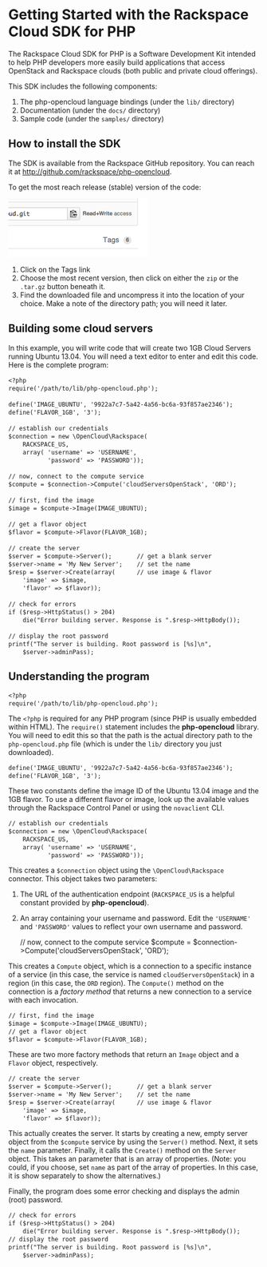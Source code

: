 # Getting Started with the Rackspace Cloud SDK for PHP

The Rackspace Cloud SDK for PHP is a Software Development Kit
intended to help PHP developers more easily build applications
that access OpenStack and Rackspace clouds (both public and private
cloud offerings). 

This SDK includes the following components:

1. The php-opencloud language bindings (under the `lib/` directory)
2. Documentation (under the `docs/` directory)
3. Sample code (under the `samples/` directory)

## How to install the SDK

The SDK is available from the Rackspace GitHub repository. You can
reach it at http://github.com/rackspace/php-opencloud.

To get the most reach release (stable) version of the code:

<img src="img/tags.png">

1. Click on the Tags link
2. Choose the most recent version, then click on either the `zip` 
   or the `.tar.gz` button beneath it.
3. Find the downloaded file and uncompress it into the location
   of your choice. Make a note of the directory path; you will need
   it later.

## Building some cloud servers

In this example, you will write code that will create two 1GB
Cloud Servers running Ubuntu 13.04. You will need a text editor
to enter and edit this code. Here is the complete program:


    <?php
    require('/path/to/lib/php-opencloud.php');
    
    define('IMAGE_UBUNTU', '9922a7c7-5a42-4a56-bc6a-93f857ae2346');
    define('FLAVOR_1GB', '3');
    
    // establish our credentials
    $connection = new \OpenCloud\Rackspace(
        RACKSPACE_US,
        array( 'username' => 'USERNAME',
    	       'password' => 'PASSWORD'));
    
    // now, connect to the compute service
    $compute = $connection->Compute('cloudServersOpenStack', 'ORD');
    
    // first, find the image
    $image = $compute->Image(IMAGE_UBUNTU);
    
    // get a flavor object
    $flavor = $compute->Flavor(FLAVOR_1GB);
    
    // create the server
    $server = $compute->Server();		// get a blank server
    $server->name = 'My New Server';	// set the name
    $resp = $server->Create(array(		// use image & flavor
    	'image' => $image,
    	'flavor' => $flavor));
    
	// check for errors
    if ($resp->HttpStatus() > 204)
    	die("Error building server. Response is ".$resp->HttpBody());
    
    // display the root password
    printf("The server is building. Root password is [%s]\n",
    	$server->adminPass);

## Understanding the program

    <?php
    require('/path/to/lib/php-opencloud.php');

The `<?php` is required for any PHP program (since PHP is usually embedded
within HTML). 
The `require()` statement includes the **php-opencloud** library. You will
need to edit this so that the path is the actual directory path to the
`php-opencloud.php` file (which is under the `lib/` directory you just
downloaded).

    define('IMAGE_UBUNTU', '9922a7c7-5a42-4a56-bc6a-93f857ae2346');
    define('FLAVOR_1GB', '3');

These two constants define the image ID of the Ubuntu 13.04 image and
the 1GB flavor. To use a different flavor or image, look up the
available values through the Rackspace Control Panel or using the
`novaclient` CLI.

    // establish our credentials
    $connection = new \OpenCloud\Rackspace(
        RACKSPACE_US,
        array( 'username' => 'USERNAME',
    	       'password' => 'PASSWORD'));

This creates a `$connection` object using the `\OpenCloud\Rackspace`
connector. This object takes two parameters:

1. The URL of the authentication endpoint (`RACKSPACE_US` is a
   helpful constant provided by **php-opencloud**).
2. An array containing your username and password. Edit the `'USERNAME'`
   and `'PASSWORD'` values to reflect your own username and password.

    // now, connect to the compute service
    $compute = $connection->Compute('cloudServersOpenStack', 'ORD');

This creates a `Compute` object, which is a connection to a specific
instance of a service (in this case, the service is named
`cloudServersOpenStack`) in a region (in this case, the `ORD` region).
The `Compute()` method on the connection is a *factory method* that
returns a new connection to a service with each invocation.

    // first, find the image
    $image = $compute->Image(IMAGE_UBUNTU);
    // get a flavor object
    $flavor = $compute->Flavor(FLAVOR_1GB);

These are two more factory methods that return an `Image` object and
a `Flavor` object, respectively. 

    // create the server
    $server = $compute->Server();		// get a blank server
    $server->name = 'My New Server';	// set the name
    $resp = $server->Create(array(		// use image & flavor
    	'image' => $image,
    	'flavor' => $flavor));

This actually creates the server. It starts by creating a new,
empty server object from the `$compute` service by using the
`Server()` method.
Next, it sets the `name` parameter.
Finally, it calls the `Create()` method on the `Server` object.
This takes an parameter that is an array of properties.
(Note: you could, if you choose, set `name` as part of the array
of properties. In this case, it is show separately to show the
alternatives.)

Finally, the program does some error checking and displays the 
admin (root) password.

	// check for errors
    if ($resp->HttpStatus() > 204)
    	die("Error building server. Response is ".$resp->HttpBody());
    // display the root password
    printf("The server is building. Root password is [%s]\n",
    	$server->adminPass);

